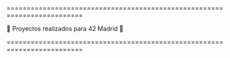 =========================================================================

📙 Proyectos realizados para 42 Madrid 🚀

=========================================================================